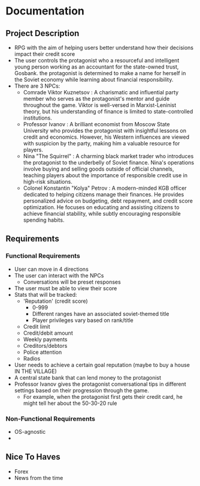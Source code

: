 # Documentation

## Project Description
-	RPG with the aim of helping users better understand how their decisions impact their credit score
-   The user controls the protagonist who a resourceful and intelligent young person working as an accountant for the state-owned trust, Gosbank. the protagonist is determined to make a name for herself in the Soviet economy while learning about financial responsibility.
-   There are 3 NPCs: 
    -   Comrade Viktor Kuznetsov : A charismatic and influential party member who serves as the protagonist's mentor and guide throughout the game. Viktor is well-versed in Marxist-Leninist theory, but his understanding of finance is limited to state-controlled institutions.
    -   Professor Ivanov : A brilliant economist from Moscow State University who provides the protagonist with insightful lessons on credit and economics. However, his Western influences are viewed with suspicion by the party, making him a valuable resource for players.
    -   Nina "The Squirrel" : A charming black market trader who introduces the protagonist to the underbelly of Soviet finance. Nina's operations involve buying and selling goods outside of official channels, teaching players about the importance of responsible credit use in high-risk situations.
    -  Colonel Konstantin "Kolya" Petrov : A modern-minded KGB officer dedicated to helping citizens manage their finances. He provides personalized advice on budgeting, debt repayment, and credit score optimization. He focuses on educating and assisting citizens to achieve financial stability, while subtly encouraging responsible spending habits. 

## Requirements
### Functional Requirements
-   User can move in 4 directions
-   The user can interact with the NPCs
    -   Conversations will be preset responses
- The user must be able to view their score
- Stats that will be tracked:
    -   'Reputation' (credit score)
        -   0-999
        -   Different ranges have an associated soviet-themed title
        -   Player privileges vary based on rank/title
    -   Credit limit
    -   Credit/debit amount
    -   Weekly payments
    -   Creditors/debtors
    -   Police attention
    -   Radios
-   User needs to achieve a certain goal reputation (maybe to buy a house IN THE VILLAGE)
-   A central state bank that can lend money to the protagonist
-   Professor Ivanov gives the protagonist conversational tips in different settings based on their progression through the game.
    -   For example, when the protagonist first gets their credit card, he might tell her about the 50-30-20 rule


### Non-Functional Requirements
-   OS-agnostic
-   

## Nice To Haves
-   Forex
-   News from the time